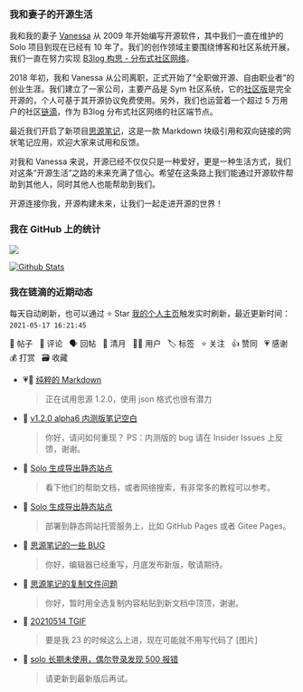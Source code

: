 ### 我和妻子的开源生活

我和我的妻子 [Vanessa](https://github.com/Vanessa219) 从 2009 年开始编写开源软件，其中我们一直在维护的 Solo 项目到现在已经有 10 年了。我们的创作领域主要围绕博客和社区系统开展，我们一直在努力实现 [B3log 构思 - 分布式社区网络](https://ld246.com/article/1546941897596)。

2018 年初，我和 Vanessa 从公司离职，正式开始了“全职做开源、自由职业者”的创业生涯。我们建立了一家公司，主要产品是 Sym 社区系统，它的[社区版](https://github.com/88250/symphony)是完全开源的，个人可基于其开源协议免费使用。另外，我们也运营着一个超过 5 万用户的社区[链滴](https://ld246.com)，作为 B3log 分布式社区网络的社区端节点。

最近我们开启了新项目[思源笔记](https://github.com/siyuan-note/siyuan)，这是一款 Markdown 块级引用和双向链接的网状笔记应用，欢迎大家来试用和反馈。

对我和 Vanessa 来说，开源已经不仅仅只是一种爱好，更是一种生活方式，我们对这条“开源生活”之路的未来充满了信心。希望在这条路上我们能通过开源软件帮助到其他人，同时其他人也能帮助到我们。

开源连接你我，开源构建未来，让我们一起走进开源的世界！

### 我在 GitHub 上的统计

<a title="Hits" target="_blank" href="https://github.com/88250/88250"><img src="https://hits.b3log.org/88250/88250.svg"></a>

[![Github Stats](https://github-readme-stats.vercel.app/api?username=88250&theme=tokyonight&show_icons=true)](https://github.com/88250)

<!--events start -->

### 我在链滴的近期动态

每天自动刷新，也可以通过 ⭐️ Star [我的个人主页](https://github.com/88250/88250)触发实时刷新，最近更新时间：`2021-05-17 16:21:45`

📝 帖子 &nbsp; 💬 评论 &nbsp; 🗣 回帖 &nbsp; 🌙 清月 &nbsp; 👨‍💻 用户 &nbsp; 🏷️ 标签 &nbsp; ⭐️ 关注 &nbsp; 👍 赞同 &nbsp; 💗 感谢 &nbsp; 💰 打赏 &nbsp; 🗃 收藏

* 💗💬 [纯粹的 Markdown](https://ld246.com/article/1619080345258/comment/1621166227147#comments)

  > 正在试用思源 1.2.0，使用 json 格式也很有潜力
* 💬 [v1.2.0 alpha6 内测版笔记空白](https://ld246.com/article/1621156364344/comment/1621166153986#comments)

  > 你好，请问如何重现？ PS：内测版的 bug 请在 Insider Issues 上反馈，谢谢。
* 💬 [Solo 生成导出静态站点](https://ld246.com/article/1579053576274/comment/1621077367624#comments)

  > 看下他们的帮助文档，或者网络搜索，有非常多的教程可以参考。
* 💬 [Solo 生成导出静态站点](https://ld246.com/article/1579053576274/comment/1621074911254#comments)

  > 部署到静态网站托管服务上，比如 GitHub Pages 或者 Gitee Pages。
* 💬 [思源笔记的一些 BUG](https://ld246.com/article/1620971693995/comment/1620980973994#comments)

  > 你好，编辑器已经重写，月底发布新版，敬请期待。
* 💬 [思源笔记的复制文件问题](https://ld246.com/article/1620955449379/comment/1620957119345#comments)

  > 你好，暂时用全选复制内容粘贴到新文档中顶顶，谢谢。
* 💬 [20210514 TGIF](https://ld246.com/article/1620953372740/comment/1620954060376#comments)

  > 要是我 23 的时候这么上进，现在可能就不用写代码了 [图片]
* 💬 [solo 长期未使用，偶尔登录发现 500 报错](https://ld246.com/article/1620900677162/comment/1620905714476#comments)

  > 请更新到最新版后再试。


<!--events end -->
